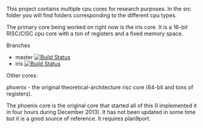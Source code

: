 This project contains multiple cpu cores for research purposes.
In the src folder you will find folders corresponding to the different cpu 
types. 

The primary core being worked on right now is the iris core. It is a 16-bit 
RISC/CISC cpu core with a ton of registers and a fixed memory space.

Branches
   - master [![Build Status](https://travis-ci.org/DrItanium/theoretical-architecture.svg?branch=)](https://travis-ci.org/DrItanium/theoretical-architecture)
   - iris [![Build Status](https://travis-ci.org/DrItanium/theoretical-architecture.svg?branch=)](https://travis-ci.org/DrItanium/theoretical-architecture)


Other cores:

phoenix - the original theoretical-architecture risc core (64-bit and tons of
          registers).

The phoenix core is the original core that started all of this (I implemented 
it in four hours during December 2013). It has not been updated in some time
but it is a good source of reference. It requires plan9port.
